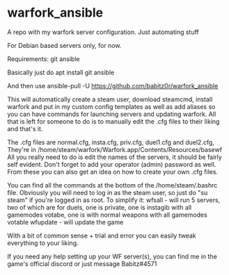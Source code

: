 # warfork_ansible
A repo with my warfork server configuration. Just automating stuff

For Debian based servers only, for now.

Requirements:
git
ansible

Basically just do
apt install git ansible

And then use
ansible-pull -U https://github.com/babitz0r/warfork_ansible

This will automatically create a steam user, download steamcmd, install warfork and put in my custom config templates as well as add aliases so you can have commands for launching servers and updating warfork.
All that is left for someone to do is to manually edit the .cfg files to their liking and that's it.

The .cfg files are normal.cfg, insta.cfg, priv.cfg, duel1.cfg and duel2.cfg, They're in /home/steam/warfork/Warfork.app/Contents/Resources/basewf
All you really need to do is edit the names of the servers, it should be fairly self evident. Don't forget to add your operator (admin) password as well. From these you can also get an idea on how to create your own .cfg files.

You can find all the commands at the bottom of the /home/steam/.bashrc file. Obviously you will need to log in as the steam user, so just do "su steam" if you're logged in as root. To simplify it:
wfsall - will run 5 servers, two of which are for duels, one is private, one is instagib with all gamemodes votabe, one is with normal weapons with all gamemodes votable
wfupdate - will update the game

With a bit of common sense + trial and error you can easily tweak everything to your liking.

If you need any help setting up your WF server(s), you can find me in the game's official discord or just message Babitz#4571
